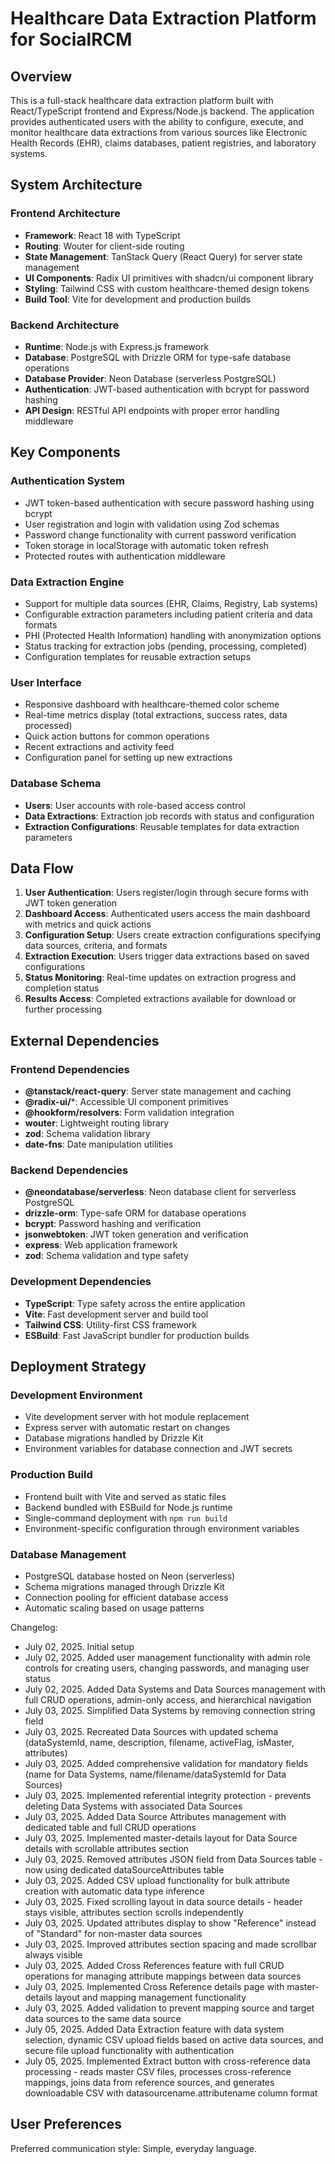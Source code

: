 # Healthcare Data Extraction Platform for SocialRCM

## Overview

This is a full-stack healthcare data extraction platform built with React/TypeScript frontend and Express/Node.js backend. The application provides authenticated users with the ability to configure, execute, and monitor healthcare data extractions from various sources like Electronic Health Records (EHR), claims databases, patient registries, and laboratory systems.

## System Architecture

### Frontend Architecture
- **Framework**: React 18 with TypeScript
- **Routing**: Wouter for client-side routing
- **State Management**: TanStack Query (React Query) for server state management
- **UI Components**: Radix UI primitives with shadcn/ui component library
- **Styling**: Tailwind CSS with custom healthcare-themed design tokens
- **Build Tool**: Vite for development and production builds

### Backend Architecture
- **Runtime**: Node.js with Express.js framework
- **Database**: PostgreSQL with Drizzle ORM for type-safe database operations
- **Database Provider**: Neon Database (serverless PostgreSQL)
- **Authentication**: JWT-based authentication with bcrypt for password hashing
- **API Design**: RESTful API endpoints with proper error handling middleware

## Key Components

### Authentication System
- JWT token-based authentication with secure password hashing using bcrypt
- User registration and login with validation using Zod schemas
- Password change functionality with current password verification
- Token storage in localStorage with automatic token refresh
- Protected routes with authentication middleware

### Data Extraction Engine
- Support for multiple data sources (EHR, Claims, Registry, Lab systems)
- Configurable extraction parameters including patient criteria and data formats
- PHI (Protected Health Information) handling with anonymization options
- Status tracking for extraction jobs (pending, processing, completed)
- Configuration templates for reusable extraction setups

### User Interface
- Responsive dashboard with healthcare-themed color scheme
- Real-time metrics display (total extractions, success rates, data processed)
- Quick action buttons for common operations
- Recent extractions and activity feed
- Configuration panel for setting up new extractions

### Database Schema
- **Users**: User accounts with role-based access control
- **Data Extractions**: Extraction job records with status and configuration
- **Extraction Configurations**: Reusable templates for data extraction parameters

## Data Flow

1. **User Authentication**: Users register/login through secure forms with JWT token generation
2. **Dashboard Access**: Authenticated users access the main dashboard with metrics and quick actions
3. **Configuration Setup**: Users create extraction configurations specifying data sources, criteria, and formats
4. **Extraction Execution**: Users trigger data extractions based on saved configurations
5. **Status Monitoring**: Real-time updates on extraction progress and completion status
6. **Results Access**: Completed extractions available for download or further processing

## External Dependencies

### Frontend Dependencies
- **@tanstack/react-query**: Server state management and caching
- **@radix-ui/***: Accessible UI component primitives
- **@hookform/resolvers**: Form validation integration
- **wouter**: Lightweight routing library
- **zod**: Schema validation library
- **date-fns**: Date manipulation utilities

### Backend Dependencies
- **@neondatabase/serverless**: Neon database client for serverless PostgreSQL
- **drizzle-orm**: Type-safe ORM for database operations
- **bcrypt**: Password hashing and verification
- **jsonwebtoken**: JWT token generation and verification
- **express**: Web application framework
- **zod**: Schema validation and type safety

### Development Dependencies
- **TypeScript**: Type safety across the entire application
- **Vite**: Fast development server and build tool
- **Tailwind CSS**: Utility-first CSS framework
- **ESBuild**: Fast JavaScript bundler for production builds

## Deployment Strategy

### Development Environment
- Vite development server with hot module replacement
- Express server with automatic restart on changes
- Database migrations handled by Drizzle Kit
- Environment variables for database connection and JWT secrets

### Production Build
- Frontend built with Vite and served as static files
- Backend bundled with ESBuild for Node.js runtime
- Single-command deployment with `npm run build`
- Environment-specific configuration through environment variables

### Database Management
- PostgreSQL database hosted on Neon (serverless)
- Schema migrations managed through Drizzle Kit
- Connection pooling for efficient database access
- Automatic scaling based on usage patterns

Changelog:
- July 02, 2025. Initial setup
- July 02, 2025. Added user management functionality with admin role controls for creating users, changing passwords, and managing user status
- July 02, 2025. Added Data Systems and Data Sources management with full CRUD operations, admin-only access, and hierarchical navigation
- July 03, 2025. Simplified Data Systems by removing connection string field
- July 03, 2025. Recreated Data Sources with updated schema (dataSystemId, name, description, filename, activeFlag, isMaster, attributes)
- July 03, 2025. Added comprehensive validation for mandatory fields (name for Data Systems, name/filename/dataSystemId for Data Sources)
- July 03, 2025. Implemented referential integrity protection - prevents deleting Data Systems with associated Data Sources
- July 03, 2025. Added Data Source Attributes management with dedicated table and full CRUD operations
- July 03, 2025. Implemented master-details layout for Data Source details with scrollable attributes section
- July 03, 2025. Removed attributes JSON field from Data Sources table - now using dedicated dataSourceAttributes table
- July 03, 2025. Added CSV upload functionality for bulk attribute creation with automatic data type inference
- July 03, 2025. Fixed scrolling layout in data source details - header stays visible, attributes section scrolls independently
- July 03, 2025. Updated attributes display to show "Reference" instead of "Standard" for non-master data sources
- July 03, 2025. Improved attributes section spacing and made scrollbar always visible
- July 03, 2025. Added Cross References feature with full CRUD operations for managing attribute mappings between data sources
- July 03, 2025. Implemented Cross Reference details page with master-details layout and mapping management functionality
- July 03, 2025. Added validation to prevent mapping source and target data sources to the same data source
- July 05, 2025. Added Data Extraction feature with data system selection, dynamic CSV upload fields based on active data sources, and secure file upload functionality with authentication
- July 05, 2025. Implemented Extract button with cross-reference data processing - reads master CSV files, processes cross-reference mappings, joins data from reference sources, and generates downloadable CSV with datasourcename.attributename column format

## User Preferences

Preferred communication style: Simple, everyday language.
